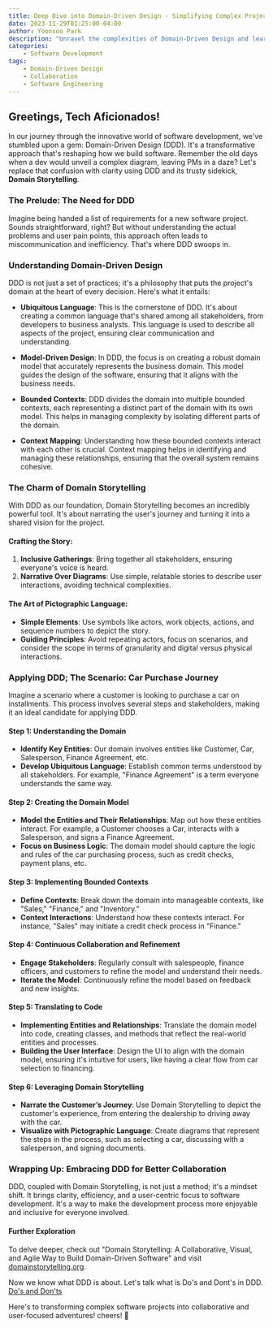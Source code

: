 ```yaml
---
title: Deep Dive into Domain-Driven Design - Simplifying Complex Projects
date: 2023-11-29T01:25:00-04:00
author: Yoonsoo Park
description: "Unravel the complexities of Domain-Driven Design and learn how it makes software development more collaborative and user-focused."
categories:
    - Software Development
tags:
    - Domain-Driven Design
    - Collaboration
    - Software Engineering
---
```


## Greetings, Tech Aficionados!

In our journey through the innovative world of software development, we've stumbled upon a gem: Domain-Driven Design (DDD). It's a transformative approach that's reshaping how we build software. Remember the old days when a dev would unveil a complex diagram, leaving PMs in a daze? Let's replace that confusion with clarity using DDD and its trusty sidekick, **Domain Storytelling**.

### The Prelude: The Need for DDD

Imagine being handed a list of requirements for a new software project. Sounds straightforward, right? But without understanding the actual problems and user pain points, this approach often leads to miscommunication and inefficiency. That's where DDD swoops in.

### Understanding Domain-Driven Design

DDD is not just a set of practices; it's a philosophy that puts the project's domain at the heart of every decision. Here's what it entails:

- **Ubiquitous Language**: This is the cornerstone of DDD. It's about creating a common language that's shared among all stakeholders, from developers to business analysts. This language is used to describe all aspects of the project, ensuring clear communication and understanding.

- **Model-Driven Design**: In DDD, the focus is on creating a robust domain model that accurately represents the business domain. This model guides the design of the software, ensuring that it aligns with the business needs.

- **Bounded Contexts**: DDD divides the domain into multiple bounded contexts, each representing a distinct part of the domain with its own model. This helps in managing complexity by isolating different parts of the domain.

- **Context Mapping**: Understanding how these bounded contexts interact with each other is crucial. Context mapping helps in identifying and managing these relationships, ensuring that the overall system remains cohesive.

### The Charm of Domain Storytelling

With DDD as our foundation, Domain Storytelling becomes an incredibly powerful tool. It's about narrating the user's journey and turning it into a shared vision for the project.

#### Crafting the Story:
1. **Inclusive Gatherings**: Bring together all stakeholders, ensuring everyone's voice is heard.
2. **Narrative Over Diagrams**: Use simple, relatable stories to describe user interactions, avoiding technical complexities.

#### The Art of Pictographic Language:
- **Simple Elements**: Use symbols like actors, work objects, actions, and sequence numbers to depict the story.
- **Guiding Principles**: Avoid repeating actors, focus on scenarios, and consider the scope in terms of granularity and digital versus physical interactions.

### Applying DDD; The Scenario: Car Purchase Journey

Imagine a scenario where a customer is looking to purchase a car on installments. This process involves several steps and stakeholders, making it an ideal candidate for applying DDD.

#### Step 1: Understanding the Domain

- **Identify Key Entities**: Our domain involves entities like Customer, Car, Salesperson, Finance Agreement, etc.
- **Develop Ubiquitous Language**: Establish common terms understood by all stakeholders. For example, "Finance Agreement" is a term everyone understands the same way.

#### Step 2: Creating the Domain Model

- **Model the Entities and Their Relationships**: Map out how these entities interact. For example, a Customer chooses a Car, interacts with a Salesperson, and signs a Finance Agreement.
- **Focus on Business Logic**: The domain model should capture the logic and rules of the car purchasing process, such as credit checks, payment plans, etc.

#### Step 3: Implementing Bounded Contexts

- **Define Contexts**: Break down the domain into manageable contexts, like "Sales," "Finance," and "Inventory."
- **Context Interactions**: Understand how these contexts interact. For instance, "Sales" may initiate a credit check process in "Finance."

#### Step 4: Continuous Collaboration and Refinement

- **Engage Stakeholders**: Regularly consult with salespeople, finance officers, and customers to refine the model and understand their needs.
- **Iterate the Model**: Continuously refine the model based on feedback and new insights.

#### Step 5: Translating to Code

- **Implementing Entities and Relationships**: Translate the domain model into code, creating classes, and methods that reflect the real-world entities and processes.
- **Building the User Interface**: Design the UI to align with the domain model, ensuring it's intuitive for users, like having a clear flow from car selection to financing.

#### Step 6: Leveraging Domain Storytelling

- **Narrate the Customer’s Journey**: Use Domain Storytelling to depict the customer's experience, from entering the dealership to driving away with the car.
- **Visualize with Pictographic Language**: Create diagrams that represent the steps in the process, such as selecting a car, discussing with a salesperson, and signing documents.

### Wrapping Up: Embracing DDD for Better Collaboration

DDD, coupled with Domain Storytelling, is not just a method; it's a mindset shift. It brings clarity, efficiency, and a user-centric focus to software development. It's a way to make the development process more enjoyable and inclusive for everyone involved.

#### Further Exploration
To delve deeper, check out "Domain Storytelling: A Collaborative, Visual, and Agile Way to Build Domain-Driven Software" and visit [domainstorytelling.org](https://domainstorytelling.org/).

Now we know what DDD is about. Let's talk what is Do's and Dont's in DDD. [Do's and Don'ts](https://www.yopa.page/)

Here's to transforming complex software projects into collaborative and user-focused adventures! 
cheers! 🍺